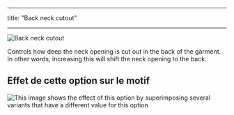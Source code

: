 - - -
title: "Back neck cutout"
- - -

![Back neck cutout](./backneckcutout.svg)

Controls how deep the neck opening is cut out in the back of the garment. In other words, increasing this will shift the neck opening to the back.

## Effet de cette option sur le motif

![This image shows the effect of this option by superimposing several variants that have a different value for this option](brian_backneckcutout_sample.svg "Effect of this option on the pattern")
